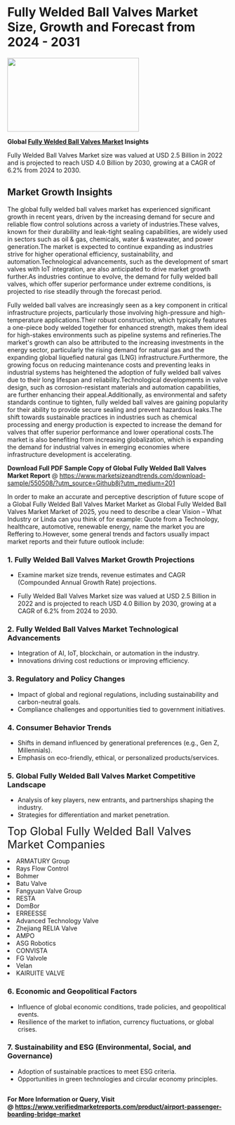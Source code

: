 <H1>Fully Welded Ball Valves Market Size, Growth and Forecast from 2024 - 2031</H1><img class="aligncenter size-medium wp-image-584254" src="https://thirdeyenews.in/wp-content/uploads/2024/09/Global-Market-Research-300x168.jpeg" alt="" width="300" height="168" /><p><strong>Global&nbsp;<a href="https://www.marketsizeandtrends.com/download-sample/550508/?utm_source=Github8j?utm_medium=201">Fully Welded Ball Valves Market</a> Insights</strong></p><p>Fully Welded Ball Valves Market size was valued at USD 2.5 Billion in 2022 and is projected to reach USD 4.0 Billion by 2030, growing at a CAGR of 6.2% from 2024 to 2030.</p><p><h2>Market Growth Insights</h2> <p>The global fully welded ball valves market has experienced significant growth in recent years, driven by the increasing demand for secure and reliable flow control solutions across a variety of industries.These valves, known for their durability and leak-tight sealing capabilities, are widely used in sectors such as oil & gas, chemicals, water & wastewater, and power generation.The market is expected to continue expanding as industries strive for higher operational efficiency, sustainability, and automation.Technological advancements, such as the development of smart valves with IoT integration, are also anticipated to drive market growth further.As industries continue to evolve, the demand for fully welded ball valves, which offer superior performance under extreme conditions, is projected to rise steadily through the forecast period. </p> <p>Fully welded ball valves are increasingly seen as a key component in critical infrastructure projects, particularly those involving high-pressure and high-temperature applications.Their robust construction, which typically features a one-piece body welded together for enhanced strength, makes them ideal for high-stakes environments such as pipeline systems and refineries.The market's growth can also be attributed to the increasing investments in the energy sector, particularly the rising demand for natural gas and the expanding global liquefied natural gas (LNG) infrastructure.Furthermore, the growing focus on reducing maintenance costs and preventing leaks in industrial systems has heightened the adoption of fully welded ball valves due to their long lifespan and reliability.Technological developments in valve design, such as corrosion-resistant materials and automation capabilities, are further enhancing their appeal.Additionally, as environmental and safety standards continue to tighten, fully welded ball valves are gaining popularity for their ability to provide secure sealing and prevent hazardous leaks.The shift towards sustainable practices in industries such as chemical processing and energy production is expected to increase the demand for valves that offer superior performance and lower operational costs.The market is also benefiting from increasing globalization, which is expanding the demand for industrial valves in emerging economies where infrastructure development is accelerating.</p><p><span class=""><strong>Download Full PDF Sample Copy of Global Fully Welded Ball Valves Market Report</strong> @ <a href="https://www.marketsizeandtrends.com/download-sample/550508/?utm_source=Github8j?utm_medium=201" target="_blank">https://www.marketsizeandtrends.com/download-sample/550508/?utm_source=Github8j?utm_medium=201</a></span></p><p>In order to make an accurate and perceptive description of future scope of a Global&nbsp;Fully Welded Ball Valves Market Market as Global&nbsp;Fully Welded Ball Valves Market Market of 2025, you need to describe a clear Vision &ndash; What Industry or Linda can you think of for example: Quote from a Technology, healthcare, automotive, renewable energy, name the market you are Reffering to.However, some general trends and factors usually impact market reports and their future outlook include:</p><h3>1.&nbsp;<strong>Fully Welded Ball Valves Market Growth Projections</strong></h3><ul><li>Examine market size trends, revenue estimates and CAGR (Compounded Annual Growth Rate) projections.</li><li><p>Fully Welded Ball Valves Market size was valued at USD 2.5 Billion in 2022 and is projected to reach USD 4.0 Billion by 2030, growing at a CAGR of 6.2% from 2024 to 2030.</p></li></ul><h3>2.&nbsp;<strong>Fully Welded Ball Valves Market Technological Advancements</strong></h3><ul><li>Integration of AI, IoT, blockchain, or automation in the industry.</li><li>Innovations driving cost reductions or improving efficiency.</li></ul><h3>3.&nbsp;<strong>Regulatory and Policy Changes</strong></h3><ul><li>Impact of global and regional regulations, including sustainability and carbon-neutral goals.</li><li>Compliance challenges and opportunities tied to government initiatives.</li></ul><h3>4.&nbsp;<strong>Consumer Behavior Trends</strong></h3><ul><li>Shifts in demand influenced by generational preferences (e.g., Gen Z, Millennials).</li><li>Emphasis on eco-friendly, ethical, or personalized products/services.</li></ul><h3>5.&nbsp;<strong>Global Fully Welded Ball Valves Market Competitive Landscape</strong></h3><ul><li>Analysis of key players, new entrants, and partnerships shaping the industry.</li><li>Strategies for differentiation and market penetration.</li></ul><p data-pm-slice="1 1 []"><span style="color: inherit; font-family: inherit; font-size: 25px;">Top Global Fully Welded Ball Valves Market Companies</span></p><div class="" data-test-id=""><p><li>ARMATURY Group</li><li> Rays Flow Control</li><li> Bohmer</li><li> Batu Valve</li><li> Fangyuan Valve Group</li><li> RESTA</li><li> DomBor</li><li> ERREESSE</li><li> Advanced Technology Valve</li><li> Zhejiang RELIA Valve</li><li> AMPO</li><li> ASG Robotics</li><li> CONVISTA</li><li> FG Valvole</li><li> Velan</li><li> KAIRUITE VALVE</li></p></div><h3>6.&nbsp;<strong>Economic and Geopolitical Factors</strong></h3><ul><li>Influence of global economic conditions, trade policies, and geopolitical events.</li><li>Resilience of the market to inflation, currency fluctuations, or global crises.</li></ul><h3>7.&nbsp;<strong>Sustainability and ESG (Environmental, Social, and Governance)</strong></h3><ul><li>Adoption of sustainable practices to meet ESG criteria.</li><li>Opportunities in green technologies and circular economy principles.</li></ul><h2><strong style="font-size: 14px;">For More Information or Query, Visit @&nbsp;</strong><a style="background-color: #ffffff; font-size: 14px;" href="https://www.marketsizeandtrends.com/report/fully-welded-ball-valves-market/" target="_blank">https://www.verifiedmarketreports.com/product/airport-passenger-boarding-bridge-market</a></h2>